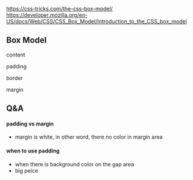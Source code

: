 https://css-tricks.com/the-css-box-model/
https://developer.mozilla.org/en-US/docs/Web/CSS/CSS_Box_Model/Introduction_to_the_CSS_box_model


## Box Model
content

padding

border

margin


## Q&A

#### padding vs margin
- margin is white, in other word, there no color in margin area


#### when to use padding
- when there is background color on the gap area
- big peice

